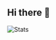 ## Hi there :wave:

![Stats](https://github-readme-stats.vercel.app/api?username=K-adu&&show_icons=true&title_color=ffffff&icon_color=bb2acf&text_color=daf7dc&bg_color=151515)
